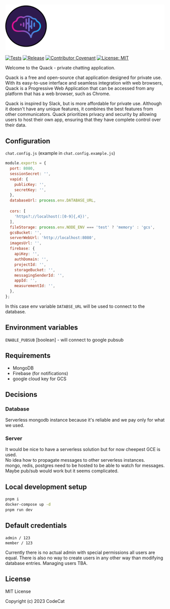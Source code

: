 <p align="center">
  <img src="quack.png" title="hover text">
</p>

[![Tests](https://github.com/codecat-io/chat/actions/workflows/release.yml/badge.svg)](https://github.com/codecat-io/chat/actions/workflows/release.yml)
[![Release](https://shields.io/github/v/release/codecat-io/chat?display_name=tag)](https://shields.io/github/v/release/codecat-io/chat?display_name=tag)
[![Contributor Covenant](https://img.shields.io/badge/Contributor%20Covenant-2.1-4baaaa.svg)](code_of_conduct.md)
[![License: MIT](https://img.shields.io/badge/License-MIT-yellow.svg)](https://opensource.org/licenses/MIT)

Welcome to the Quack - private chatting application.

Quack is a free and open-source chat application designed for private use. 
With its easy-to-use interface and seamless integration with web browsers, Quack is a Progressive Web Application that can be accessed from any platform that has a web browser, such as Chrome.

Quack is inspired by Slack, but is more affordable for private use. Although it doesn't have any unique features, it combines the best features from other communicators.
Quack prioritizes privacy and security by allowing users to host their own app, ensuring that they have complete control over their data.

## Configuration

`chat.config.js` (example in `chat.config.example.js`)
```javascript
module.exports = {
  port: 8080,
  sessionSecret: '',
  vapid: {
    publicKey: '',
    secretKey: '',
  },
  databaseUrl: process.env.DATABASE_URL,

  cors: [
    'https?://localhost(:[0-9]{,4})',
  ],
  fileStorage: process.env.NODE_ENV === 'test' ? 'memory' : 'gcs',
  gcsBucket: '',
  serverWebUrl: 'http://localhost:8080',
  imagesUrl: '',
  firebase: {
    apiKey: '',
    authDomain: '',
    projectId: '',
    storageBucket: '',
    messagingSenderId: '',
    appId: '',
    measurementId: '',
  },
};
```
In this case env variable `DATABSE_URL` will be used to connect to the database.

## Environment variables

`ENABLE_PUBSUB` [boolean] - will connect to google pubsub


## Requirements
- MongoDB
- Firebase (for notifications)
- google cloud key for GCS


## Decisions

### Database
Serverless mongodb instance because it's reliable and we pay only for what we used.

### Server
It would be nice to have a serverless solution but for now cheepest GCE is used.  
No idea how to propagate messages to other serverless instances.  
mongo, redis, postgres need to be hosted to be able to watch for messages.  
Maybe pub/sub would work but it seems complicated.  

## Local development setup

```bash
pnpm i
docker-compose up -d
pnpm run dev
```

## Default credentials

```
admin / 123
member / 123
```
Currently there is no actual admin with special permissions all users are equal.
There is also no way to create users in any other way than modifying database entries.
Managing users TBA.


## License

MIT License

Copyright (c) 2023 CodeCat

